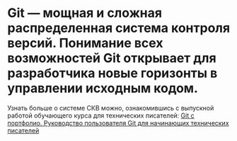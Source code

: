 #  Git — мощная и сложная распределенная система контроля версий. Понимание всех возможностей Git открывает для разработчика новые горизонты в управлении исходным кодом.
Узнать больше о системе СКВ можно, ознакомившись с выпускной работой  обучающего курса для технических писателей: [Git с портфолио. 
Руководство пользователя Git для начинающих технических писателей](https://github.com/Elena567-collab/rukovodstvo_2/blob/main/ruk.md)
